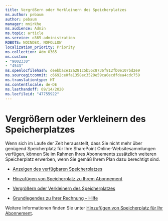 ```yaml
---
title: Vergrößern oder Verkleinern des Speicherplatzes
ms.author: pebaum
author: pebaum
manager: mnirkhe
ms.audience: Admin
ms.topic: article
ms.service: o365-administration
ROBOTS: NOINDEX, NOFOLLOW
localization_priority: Priority
ms.collection: Adm_O365
ms.custom:
- "9002330"
- "4543"
ms.openlocfilehash: deebbace12a281c5b56c8736f812fb0e107bd2e9
ms.sourcegitcommit: c6692ce0fa1358ec3529e59ca0ecdfdea4cdc759
ms.translationtype: HT
ms.contentlocale: de-DE
ms.lasthandoff: 09/14/2020
ms.locfileid: "47755922"
---
```

# <a name="increase-or-decrease-storage"></a>Vergrößern oder Verkleinern des Speicherplatzes

Wenn sich im Laufe der Zeit herausstellt, dass Sie nicht mehr über genügend Speicherplatz für Ihre SharePoint Online-Websitesammlungen verfügen, können Sie im Rahmen Ihres Abonnements zusätzlich weiteren Speicherplatz erwerben, wenn Sie gemäß Ihrem Plan dazu berechtigt sind.  

- [Anzeigen des verfügbaren Speicherplatzes](https://docs.microsoft.com/microsoft-365/commerce/add-storage-space?view=o365-worldwide#view-available-storage) 

- [Hinzufügen von Speicherplatz zu Ihrem Abonnement](https://docs.microsoft.com/microsoft-365/commerce/add-storage-space?view=o365-worldwide#add-storage-to-your-subscription) 

- [Vergrößern oder Verkleinern des Speicherplatzes](https://docs.microsoft.com/microsoft-365/commerce/add-storage-space?view=o365-worldwide#increase-or-decrease-storage) 

- [Grundlegendes zu Ihrer Rechnung – Hilfe](https://docs.microsoft.com/microsoft-365/commerce/billing-and-payments/understand-your-invoice?view=o365-worldwide)

Weitere Informationen finden Sie unter [Hinzufügen von Speicherplatz für Ihr Abonnement](https://docs.microsoft.com/microsoft-365/commerce/add-storage-space?view=o365-worldwide). 
